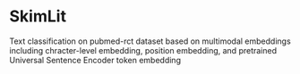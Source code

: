 # SkimLit
 Text classification on pubmed-rct dataset based on multimodal embeddings including chracter-level embedding, position embedding, and pretrained Universal Sentence Encoder token embedding
